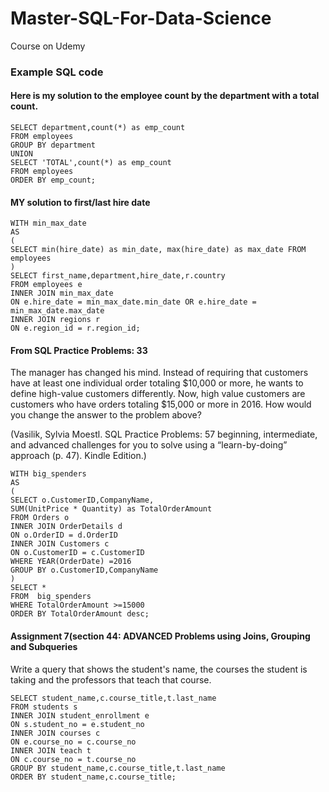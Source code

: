 # Master-SQL-For-Data-Science
Course on Udemy

### Example SQL code 
#### Here is my solution to the employee count by the department with a total count.
```
SELECT department,count(*) as emp_count
FROM employees
GROUP BY department
UNION
SELECT 'TOTAL',count(*) as emp_count
FROM employees
ORDER BY emp_count;
```

#### MY solution to first/last hire date
```
WITH min_max_date
AS
(
SELECT min(hire_date) as min_date, max(hire_date) as max_date FROM employees
)
SELECT first_name,department,hire_date,r.country
FROM employees e
INNER JOIN min_max_date
ON e.hire_date = min_max_date.min_date OR e.hire_date = min_max_date.max_date
INNER JOIN regions r
ON e.region_id = r.region_id;
```

#### From SQL Practice Problems: 33
The manager has changed his mind. Instead of requiring that customers have at least one individual order totaling $10,000 or more, he wants to define high-value customers differently. Now, high value customers are customers who have orders totaling $15,000 or more in 2016. How would you change the answer to the problem above?

(Vasilik, Sylvia Moestl. SQL Practice Problems: 57 beginning, intermediate, and advanced challenges for you to solve using a “learn-by-doing” approach (p. 47). Kindle Edition.)

```
WITH big_spenders 
AS
(
SELECT o.CustomerID,CompanyName,
SUM(UnitPrice * Quantity) as TotalOrderAmount
FROM Orders o
INNER JOIN OrderDetails d
ON o.OrderID = d.OrderID
INNER JOIN Customers c
ON o.CustomerID = c.CustomerID
WHERE YEAR(OrderDate) =2016
GROUP BY o.CustomerID,CompanyName
)
SELECT *
FROM  big_spenders 
WHERE TotalOrderAmount >=15000
ORDER BY TotalOrderAmount desc;
```

#### Assignment 7(section 44: ADVANCED Problems using Joins, Grouping and Subqueries
Write a query that shows the student's name, the courses the student is taking and the professors that teach that course.

```
SELECT student_name,c.course_title,t.last_name
FROM students s 
INNER JOIN student_enrollment e
ON s.student_no = e.student_no
INNER JOIN courses c
ON e.course_no = c.course_no
INNER JOIN teach t
ON c.course_no = t.course_no
GROUP BY student_name,c.course_title,t.last_name
ORDER BY student_name,c.course_title;
```
